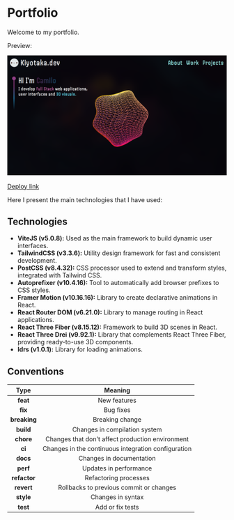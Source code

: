 # Portfolio

Welcome to my portfolio. 

Preview:

![portfolio](/public/projects/Portfolio.png)

[Deploy link](https://portfolio-virid-seven-69.vercel.app/)

Here I present the main technologies that I have used:

## Technologies

- **ViteJS (v5.0.8):** Used as the main framework to build dynamic user interfaces.
- **TailwindCSS (v3.3.6):** Utility design framework for fast and consistent development.
- **PostCSS (v8.4.32):** CSS processor used to extend and transform styles, integrated with Tailwind CSS.
- **Autoprefixer (v10.4.16):** Tool to automatically add browser prefixes to CSS styles.
- **Framer Motion (v10.16.16):** Library to create declarative animations in React.
- **React Router DOM (v6.21.0):** Library to manage routing in React applications.
- **React Three Fiber (v8.15.12):** Framework to build 3D scenes in React.
- **React Three Drei (v9.92.1):** Library that complements React Three Fiber, providing ready-to-use 3D components.
- **ldrs (v1.0.1):** Library for loading animations.

## Conventions

|     Type     |                       Meaning                       |
| :----------: | :-------------------------------------------------: |
|   **feat**   |                    New features                     |
|   **fix**    |                      Bug fixes                      |
| **breaking** |                   Breaking change                   |
|  **build**   |            Changes in compilation system            |
|  **chore**   |  Changes that don't affect production environment   |
|    **ci**    | Changes in the continuous integration configuration |
|   **docs**   |              Changes in documentation               |
|   **perf**   |               Updates in performance                |
| **refactor** |                Refactoring processes                |
|  **revert**  |       Rollbacks to previous commit or changes       |
|  **style**   |                  Changes in syntax                  |
|   **test**   |                  Add or fix tests                   |

